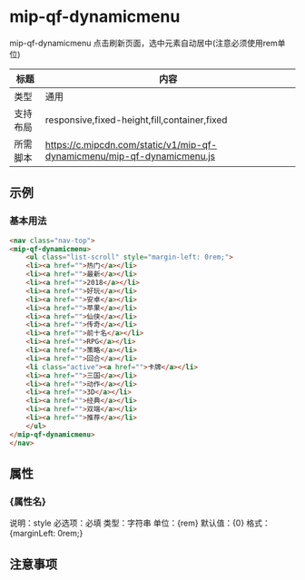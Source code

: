 # mip-qf-dynamicmenu

mip-qf-dynamicmenu 点击刷新页面，选中元素自动居中(注意必须使用rem单位)

标题|内容
----|----
类型|通用
支持布局|responsive,fixed-height,fill,container,fixed
所需脚本|https://c.mipcdn.com/static/v1/mip-qf-dynamicmenu/mip-qf-dynamicmenu.js

## 示例

### 基本用法
```html
<nav class="nav-top">
<mip-qf-dynamicmenu>
    <ul class="list-scroll" style="margin-left: 0rem;">
    <li><a href="">热门</a></li>
    <li><a href="">最新</a></li>
    <li><a href="">2018</a></li>
    <li><a href="">好玩</a></li>
    <li><a href="">安卓</a></li>
    <li><a href="">苹果</a></li>
    <li><a href="">仙侠</a></li>
    <li><a href="">传奇</a></li>
    <li><a href="">前十名</a></li>
    <li><a href="">RPG</a></li>
    <li><a href="">策略</a></li>
    <li><a href="">回合</a></li>
    <li class="active"><a href="">卡牌</a></li>
    <li><a href="">三国</a></li>
    <li><a href="">动作</a></li>
    <li><a href="">3D</a></li>
    <li><a href="">经典</a></li>
    <li><a href="">双端</a></li>
    <li><a href="">推荐</a></li>
    </ul>
</mip-qf-dynamicmenu>
</nav>
```

## 属性

### {属性名}

说明：style
必选项：必填
类型：字符串
单位：{rem}
默认值：{0}
格式：{marginLeft: 0rem;}

## 注意事项

